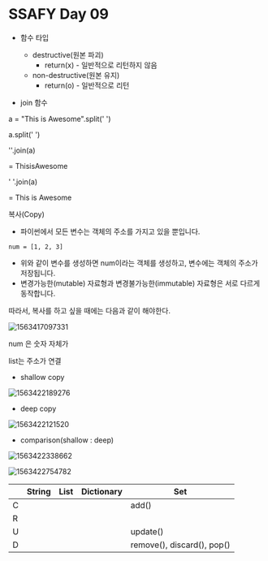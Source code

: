 # SSAFY Day 09



* 함수 타입
  * destructive(원본 파괴)
    * return(x) - 일반적으로 리턴하지 않음
  * non-destructive(원본 유지)
    * return(o) - 일반적으로 리턴



* join 함수

a = "This is Awesome".split(' ')

a.split(' ')

''.join(a) 

 = ThisisAwesome

' '.join(a)

 = This is Awesome



복사(Copy)



- 파이썬에서 모든 변수는 객체의 주소를 가지고 있을 뿐입니다.

```
num = [1, 2, 3]
```

- 위와 같이 변수를 생성하면 num이라는 객체를 생성하고, 변수에는 객체의 주소가 저장됩니다.
- 변경가능한(mutable) 자료형과 변경불가능한(immutable) 자료형은 서로 다르게 동작합니다.

따라서, 복사를 하고 싶을 때에는 다음과 같이 해야한다.

![1563417097331](C:\Users\student\AppData\Roaming\Typora\typora-user-images\1563417097331.png)



num 은  숫자 자체가

list는 주소가 연결



* shallow copy

![1563422189276](C:\Users\student\AppData\Roaming\Typora\typora-user-images\1563422189276.png)



* deep copy

![1563422121520](C:\Users\student\AppData\Roaming\Typora\typora-user-images\1563422121520.png)



* comparison(shallow : deep)

![1563422338662](C:\Users\student\AppData\Roaming\Typora\typora-user-images\1563422338662.png)



![1563422754782](C:\Users\student\AppData\Roaming\Typora\typora-user-images\1563422754782.png)





|      | String | List | Dictionary | Set                        |
| ---- | ------ | ---- | ---------- | -------------------------- |
| C    |        |      |            | add()                      |
| R    |        |      |            |                            |
| U    |        |      |            | update()                   |
| D    |        |      |            | remove(), discard(), pop() |

